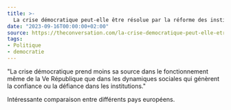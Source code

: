 ```yaml
---
title: >-
  La crise démocratique peut-elle être résolue par la réforme des institutions ?
date: "2023-09-16T00:00:00+02:00"
source: https://theconversation.com/la-crise-democratique-peut-elle-etre-resolue-par-la-reforme-des-institutions-208248
tags:
- Politique
- democratie
---
```


"La crise démocratique prend moins sa source dans le fonctionnement même de la Ve République que dans les dynamiques sociales qui génèrent la confiance ou la défiance dans les institutions."

Intéressante comparaison entre différents pays européens.